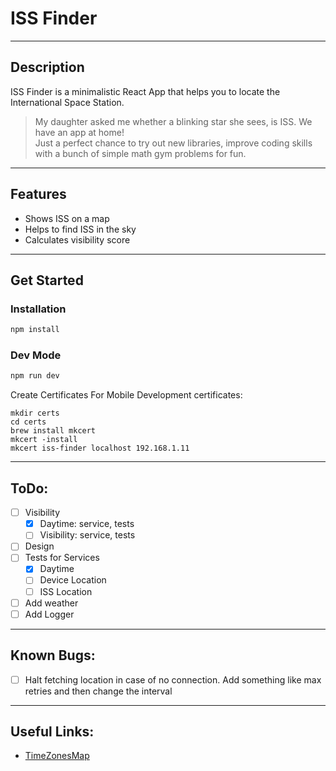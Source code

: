 #  ISS Finder 
___

## Description 

ISS Finder is a minimalistic React App that helps you to locate the International Space Station.
> My daughter asked me whether a blinking star she sees, is ISS. We have an app at home!  
> Just a perfect chance to try out new libraries, improve coding skills with a bunch of simple math gym problems for fun.


___
## Features
 - Shows ISS on a map
 - Helps to find ISS in the sky
 - Calculates visibility score
___
## Get Started

### Installation

```bash
npm install
````

### Dev Mode
```bash
npm run dev
````

Create Certificates For Mobile Development certificates:
```shell
mkdir certs
cd certs
brew install mkcert
mkcert -install
mkcert iss-finder localhost 192.168.1.11
```
___
##    ToDo:
- [ ] Visibility
  - [x] Daytime: service, tests
  - [ ] Visibility: service, tests
- [ ] Design
- [ ] Tests for Services
  - [x] Daytime
  - [ ] Device Location
  - [ ] ISS Location
- [ ] Add weather
- [ ] Add Logger

___
## Known Bugs:
- [ ] Halt fetching location in case of no connection. Add something like max retries and then change the interval

___
## Useful Links:

- [TimeZonesMap](https://en.wikipedia.org/wiki/Coordinated_Universal_Time#/media/File:World_Time_Zones_Map.png)

